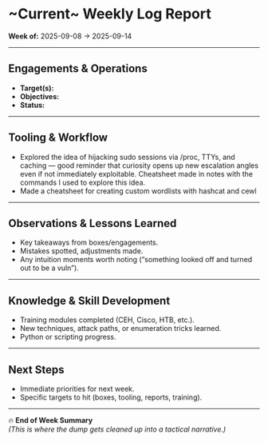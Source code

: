 # ~Current~ Weekly Log Report
**Week of:** 2025-09-08 → 2025-09-14

---

## Engagements & Operations  
- **Target(s):**  
- **Objectives:**  
- **Status:**  

---

## Tooling & Workflow  
- Explored the idea of hijacking sudo sessions via /proc, TTYs, and caching — good reminder that curiosity opens up new escalation angles even if not immediately exploitable. Cheatsheet made in notes with the commands I used to explore this idea.  
- Made a cheatsheet for creating custom wordlists with hashcat and cewl

---

## Observations & Lessons Learned  
- Key takeaways from boxes/engagements.  
- Mistakes spotted, adjustments made.  
- Any intuition moments worth noting (“something looked off and turned out to be a vuln”).  

---

## Knowledge & Skill Development  
- Training modules completed (CEH, Cisco, HTB, etc.).  
- New techniques, attack paths, or enumeration tricks learned.  
- Python or scripting progress.  

---

## Next Steps  
- Immediate priorities for next week.  
- Specific targets to hit (boxes, tooling, reports, training).  

---

🔥 **End of Week Summary**  
*(This is where the dump gets cleaned up into a tactical narrative.)*  
